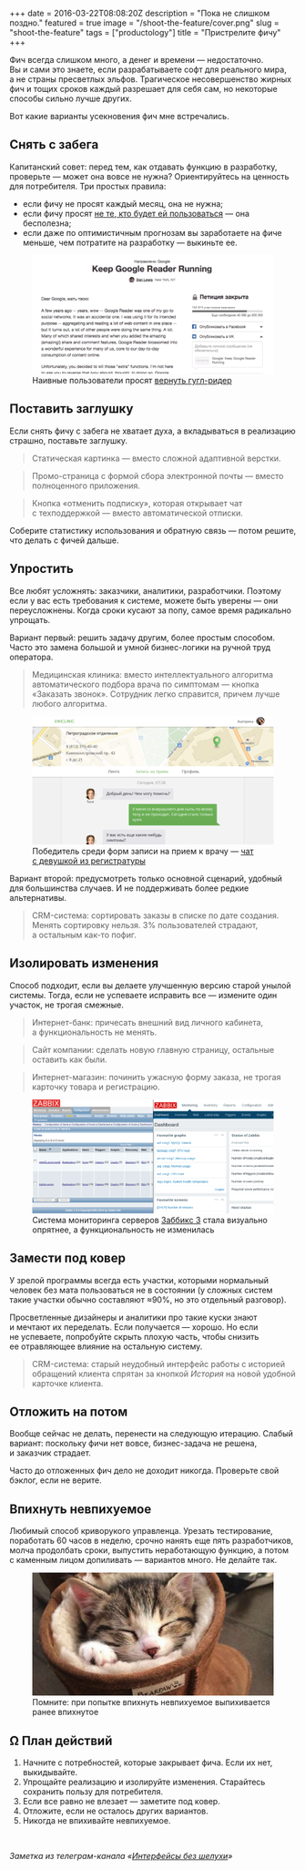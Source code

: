 +++
date = 2016-03-22T08:08:20Z
description = "Пока не слишком поздно."
featured = true
image = "/shoot-the-feature/cover.png"
slug = "shoot-the-feature"
tags = ["productology"]
title = "Пристрелите фичу"
+++

Фич всегда слишком много, а денег и времени — недостаточно. Вы и сами это знаете, если разрабатываете софт для реального мира, а не страны пресветлых эльфов. Трагическое несовершенство жирных фич и тощих сроков каждый разрешает для себя сам, но некоторые способы сильно лучше других.

Вот какие варианты усекновения фич мне встречались.

## Снять с забега

Капитанский совет: перед тем, как отдавать функцию в разработку, проверьте — может она вовсе не нужна? Ориентируйтесь на ценность для потребителя. Три простых правила:

- если фичу не просят каждый месяц, она не нужна;
- если фичу просят [не те, кто будет ей пользоваться](https://antonz.ru/users-not-backlog/) — она бесполезна;
- если даже по оптимистичным прогнозам вы заработаете на фиче меньше, чем потратите на разработку — выкиньте ее.

<figure>
  <img alt="Снять с забега" class="img-bordered" src="dear-fucking-google.png">
  <figcaption>Наивные пользователи просят <a href="https://www.change.org/p/google-keep-google-reader-running">вернуть гугл-ридер</a></figcaption>
</figure>

## Поставить заглушку

Если снять фичу с забега не хватает духа, а вкладываться в реализацию страшно, поставьте заглушку.

> Статическая картинка — вместо сложной адаптивной верстки.

> Промо-страница с формой сбора электронной почты — вместо полноценного приложения.

> Кнопка «отменить подписку», которая открывает чат с техподдержкой — вместо автоматической отписки.

Соберите статистику использования и обратную связь — потом решите, что делать с фичей дальше.

## Упростить

Все любят усложнять: заказчики, аналитики, разработчики. Поэтому если у вас есть требования к системе, можете быть уверены — они переусложнены. Когда сроки кусают за попу, самое время радикально упрощать.

Вариант первый: решить задачу другим, более простым способом. Часто это замена большой и умной бизнес-логики на ручной труд оператора.

> Медицинская клиника: вместо интеллектуального алгоритма автоматического подбора врача по симптомам — кнопка «Заказать звонок». Сотрудник легко справится, причем лучше любого алгоритма.

<figure>
  <img alt="Упростить" class="img-bordered" src="simplify.png">
  <figcaption>Победитель среди форм записи на прием к врачу — <a href="http://artgorbunov.ru/bb/soviet/20140825/">чат с девушкой из регистратуры</a></figcaption>
</figure>

Вариант второй: предусмотреть только основной сценарий, удобный для большинства случаев. И не поддерживать более редкие альтернативы.

> CRM-система: сортировать заказы в списке по дате создания. Менять сортировку нельзя. 3% пользователей страдают, а остальным как-то пофиг.

## Изолировать изменения

Способ подходит, если вы делаете улучшенную версию старой унылой системы. Тогда, если не успеваете исправить все — измените один участок, не трогая смежные.

> Интернет-банк: причесать внешний вид личного кабинета, а функциональность не менять.

> Сайт компании: сделать новую главную страницу, остальные оставить как были.

> Интернет-магазин: починить ужасную форму заказа, не трогая карточку товара и регистрацию.

<figure>
  <img alt="Изолировать изменения" class="img-bordered" src="zabbix.png">
  <figcaption>Система мониторинга серверов <a href="https://habrahabr.ru/company/zabbix/blog/277265/">Заббикс 3</a> стала визуально опрятнее, а функциональность не изменилась</figcaption>
</figure>

## Замести под ковер

У зрелой программы всегда есть участки, которыми нормальный человек без мата пользоваться не в состоянии (у сложных систем такие участки обычно составляют ≈90%, но это отдельный разговор).

Просветленные дизайнеры и аналитики про такие куски знают и мечтают их переделать. Если получается — хорошо. Но если не успеваете, попробуйте скрыть плохую часть, чтобы снизить ее отравляющее влияние на остальную систему.

> CRM-система: старый неудобный интерфейс работы с историей обращений клиента спрятан за кнопкой *История* на новой удобной карточке клиента.

## Отложить на потом

Вообще сейчас не делать, перенести на следующую итерацию. Слабый вариант: поскольку фичи нет вовсе, бизнес-задача не решена, и заказчик страдает.

Часто до отложенных фич дело не доходит никогда. Проверьте свой бэклог, если не верите.

## Впихнуть невпихуемое

Любимый способ криворукого управленца. Урезать тестирование, поработать 60 часов в неделю, срочно нанять еще пять разработчиков, молча продолбать сроки, выпустить неработающую функцию, а потом с каменным лицом допиливать — вариантов много. Не делайте так.

<figure>
  <img alt="Впихнуть невпихуемое" src="cram-2.jpg">
  <figcaption>Помните: при попытке впихнуть невпихуемое выпихивается ранее впихнутое<figcaption>
</figure>

## Ω План действий

1. Начните с потребностей, которые закрывает фича. Если их нет, выкидывайте.
2. Упрощайте реализацию и изолируйте изменения. Старайтесь сохранить пользу для потребителя.
3. Если все равно не влезает — заметите под ковер.
4. Отложите, если не осталось других вариантов.
5. Никогда не впихивайте невпихуемое.

<br>

<div class="row">
<div class="col-xs-12 col-sm-10 col-md-8"><p><em>Заметка из телеграм-канала <span class="nowrap"><i class="far fa-star color-sin"></i> «<a href="https://t.me/dangry">Интерфейсы без шелухи</a>»</span></em></p></div>
</div>


